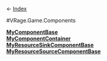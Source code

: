 ← [Index](Api-Index)

#VRage.Game.Components

**[MyComponentBase](VRage.Game.Components.MyComponentBase)**  
**[MyComponentContainer](VRage.Game.Components.MyComponentContainer)**  
**[MyResourceSinkComponentBase](VRage.Game.Components.MyResourceSinkComponentBase)**  
**[MyResourceSourceComponentBase](VRage.Game.Components.MyResourceSourceComponentBase)**

